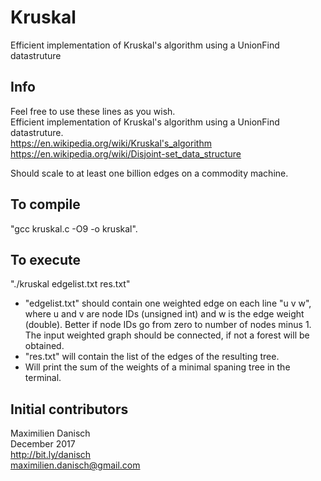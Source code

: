 # Kruskal
Efficient implementation of Kruskal's algorithm using a UnionFind datastruture

## Info

Feel free to use these lines as you wish.  
Efficient implementation of Kruskal's algorithm using a UnionFind datastruture.  
https://en.wikipedia.org/wiki/Kruskal's_algorithm  
https://en.wikipedia.org/wiki/Disjoint-set_data_structure  

Should scale to at least one billion edges on a commodity machine.

## To compile

"gcc kruskal.c -O9 -o kruskal".

## To execute

"./kruskal edgelist.txt res.txt"
- "edgelist.txt" should contain one weighted edge on each line "u v w", where u and v are node IDs (unsigned int) and w is the edge weight (double). Better if node IDs go from zero to number of nodes minus 1. The input weighted graph should be connected, if not a forest will be obtained.
- "res.txt" will contain the list of the edges of the resulting tree.
- Will print the sum of the weights of a minimal spaning tree in the terminal.

## Initial contributors

Maximilien Danisch  
December 2017  
http://bit.ly/danisch  
maximilien.danisch@gmail.com



